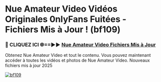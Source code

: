 # Nue Amateur Video Vidéos Originales 0nlyFans Fuitées - Fichiers Mis à Jour ! (bf109)

<h3>🔴 CLIQUEZ ICI 🌐==►► <a href="https://tinyurl.com/2pmr4ezf" rel="nofollow">Nue Amateur Video Fichiers Mis à Jour</a></h3>

Obtenez Nue Amateur Video et tout le contenu. Vous pouvez maintenant accéder à toutes les vidéos et photos de Nue Amateur Video. Nouveaux fichiers mis à jour 2025

[![bf109](https://i.imgur.com/6SNvagu.gif)](https://tinyurl.com/2pmr4ezf)
